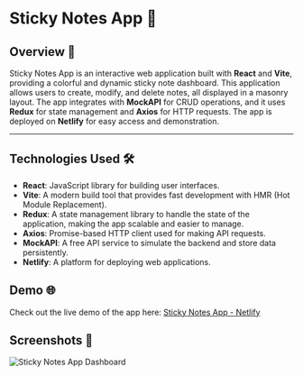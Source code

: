 # Sticky Notes App 📝

## Overview 🌟

Sticky Notes App is an interactive web application built with **React** and **Vite**, providing a colorful and dynamic sticky note dashboard. This application allows users to create, modify, and delete notes, all displayed in a masonry layout. The app integrates with **MockAPI** for CRUD operations, and it uses **Redux** for state management and **Axios** for HTTP requests. The app is deployed on **Netlify** for easy access and demonstration.

---

## Technologies Used 🛠️

- **React**: JavaScript library for building user interfaces.
- **Vite**: A modern build tool that provides fast development with HMR (Hot Module Replacement).
- **Redux**: A state management library to handle the state of the application, making the app scalable and easier to manage.
- **Axios**: Promise-based HTTP client used for making API requests.
- **MockAPI**: A free API service to simulate the backend and store data persistently.
- **Netlify**: A platform for deploying web applications.

## Demo 🌐

Check out the live demo of the app here: [Sticky Notes App - Netlify](https://nicoletta-react-notes-app.netlify.app/)

## Screenshots 📸

![Sticky Notes App Dashboard](https://nicoletta-react-notes-app.netlify.app/screenshot.png)
